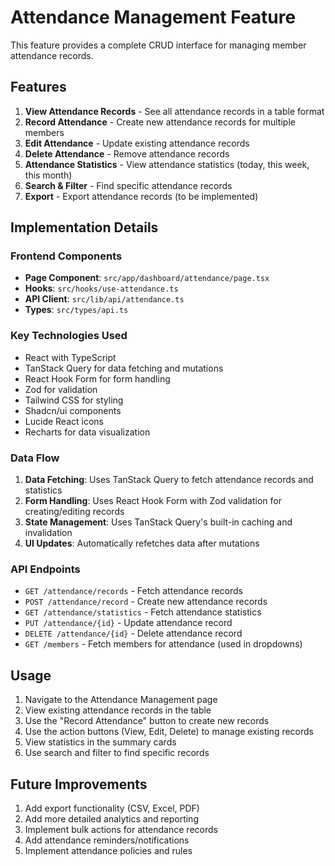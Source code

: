 # Attendance Management Feature

This feature provides a complete CRUD interface for managing member attendance records.

## Features

1. **View Attendance Records** - See all attendance records in a table format
2. **Record Attendance** - Create new attendance records for multiple members
3. **Edit Attendance** - Update existing attendance records
4. **Delete Attendance** - Remove attendance records
5. **Attendance Statistics** - View attendance statistics (today, this week, this month)
6. **Search & Filter** - Find specific attendance records
7. **Export** - Export attendance records (to be implemented)

## Implementation Details

### Frontend Components

- **Page Component**: `src/app/dashboard/attendance/page.tsx`
- **Hooks**: `src/hooks/use-attendance.ts`
- **API Client**: `src/lib/api/attendance.ts`
- **Types**: `src/types/api.ts`

### Key Technologies Used

- React with TypeScript
- TanStack Query for data fetching and mutations
- React Hook Form for form handling
- Zod for validation
- Tailwind CSS for styling
- Shadcn/ui components
- Lucide React icons
- Recharts for data visualization

### Data Flow

1. **Data Fetching**: Uses TanStack Query to fetch attendance records and statistics
2. **Form Handling**: Uses React Hook Form with Zod validation for creating/editing records
3. **State Management**: Uses TanStack Query's built-in caching and invalidation
4. **UI Updates**: Automatically refetches data after mutations

### API Endpoints

- `GET /attendance/records` - Fetch attendance records
- `POST /attendance/record` - Create new attendance records
- `GET /attendance/statistics` - Fetch attendance statistics
- `PUT /attendance/{id}` - Update attendance record
- `DELETE /attendance/{id}` - Delete attendance record
- `GET /members` - Fetch members for attendance (used in dropdowns)

## Usage

1. Navigate to the Attendance Management page
2. View existing attendance records in the table
3. Use the "Record Attendance" button to create new records
4. Use the action buttons (View, Edit, Delete) to manage existing records
5. View statistics in the summary cards
6. Use search and filter to find specific records

## Future Improvements

1. Add export functionality (CSV, Excel, PDF)
2. Add more detailed analytics and reporting
3. Implement bulk actions for attendance records
4. Add attendance reminders/notifications
5. Implement attendance policies and rules